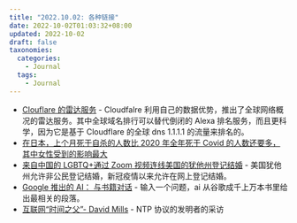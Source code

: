 ```yaml
---
title: "2022.10.02: 各种链接"
date: 2022-10-02T01:03:32+08:00
updated: 2022-10-02
draft: false
taxonomies:
  categories:
    - Journal
  tags:
    - Journal
---
```


- [Clouflare 的雷达服务](https://radar.cloudflare.com) - Cloudfalre 利用自己的数据优势，推出了全球网络概况的雷达服务。其中全球域名排行可以替代倒闭的 Alexa 排名服务，而且更科学，因为它是基于 Cloudflare 的全球 dns 1.1.1.1 的流量来排名的。
- [在日本，上个月死于自杀的人数比 2020 年全年死于 Covid 的人数还要多，其中女性受到的影响最大](https://edition.cnn.com/2020/11/28/asia/japan-suicide-women-covid-dst-intl-hnk/index.html)
- [来自中国的 LGBTQ+通过 Zoom 视频连线美国的犹他州登记结婚](https://restofworld.org/2022/chinese-same-sex-couples-married-zoom-utah/) - 美国犹他州允许非公民登记结婚，新冠疫情以来允许在网上登记结婚。
- [Google 推出的 AI： 与书籍对话](https://books.google.com/talktobooks/) - 输入一个问题，ai 从谷歌成千上万本书里给出最相关的段落。
- [互联网“时间之父”- David Mills](https://www.newyorker.com/tech/annals-of-technology/the-thorny-problem-of-keeping-the-internets-time) - NTP 协议的发明者的采访
